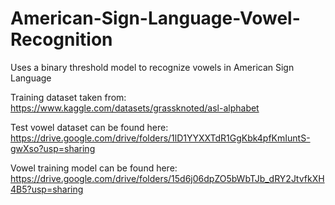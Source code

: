 # American-Sign-Language-Vowel-Recognition
Uses a binary threshold model to recognize vowels in American Sign Language

Training dataset taken from: https://www.kaggle.com/datasets/grassknoted/asl-alphabet

Test vowel dataset can be found here: https://drive.google.com/drive/folders/1lD1YYXXTdR1GgKbk4pfKmIuntS-gwXso?usp=sharing

Vowel training model can be found here: https://drive.google.com/drive/folders/15d6j06dpZO5bWbTJb_dRY2JtvfkXH4B5?usp=sharing

